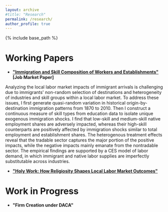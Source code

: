 ```yaml
---
layout: archive
#title: "Research"
permalink: /research/
author_profile: true
---
```


{% include base_path %}

Working Papers
======
* [**"Immigration and Skill Composition of Workers and Establishments"**](/files/Murad_Zeynalli_JMP.pdf) **[Job Market Paper]**

Analyzing the local labor market impacts of immigrant arrivals is challenging due to immigrants' non-random selection of destinations and heterogeneity of industries and skill groups within a local labor market. To address these issues, I first generate quasi-random variation in historical origin-by-destination immigration patterns from 1870 to 2010. Then I construct a continuous measure of skill types from education data to isolate unique exogenous immigration shocks. I find that low-skill and medium-skill native employment shares are adversely impacted, whereas their high-skill counterparts are positively affected by immigration shocks similar to total employment and establishment shares. The heterogenous treatment effects reveal that the tradable sector captures the major portion of the positive impacts, while the negative impacts mainly emanate from the nontradable sector. The empirical findings are supported by a CES model of labor demand, in which immigrant and native labor supplies are imperfectly substitutable across industries.

* [**"Holy Work: How Religiosity Shapes Local Labor Market Outcomes"**](/files/ZP_Religiosity_Labor.pdf) 

Work in Progress
======

* **"Firm Creation under DACA"**
